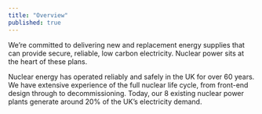 ```yaml
---
title: "Overview"
published: true
---
```

We’re committed to delivering new and replacement energy supplies that can provide secure, reliable, low carbon electricity. Nuclear power sits at the heart of these plans. 

Nuclear energy has operated reliably and safely in the UK for over 60 years. We have extensive experience of the full nuclear life cycle, from front-end design through to decommissioning. Today, our 8 existing nuclear power plants generate around 20% of the UK’s electricity demand.